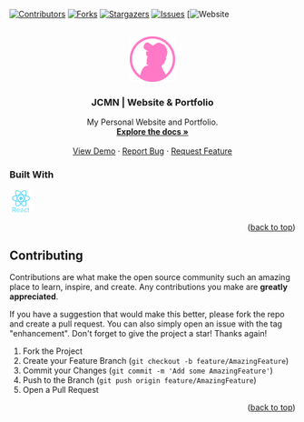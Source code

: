 <div id="top"></div>

[![Contributors][contributors-shield]][contributors-url]
[![Forks][forks-shield]][forks-url]
[![Stargazers][stars-shield]][stars-url]
[![Issues][issues-shield]][issues-url]
[![Website][website-status-shield]

<!-- PROJECT LOGO -->
<br />
<div align="center">
  <a href="https://github.com/josecarlosmemo/jcmn.me">
    <img src="./images/jcmn_pink-logo.png" alt="Logo" width="80" height="80">
  </a>

<h3 align="center">JCMN | Website & Portfolio</h3>

  <p align="center">
    My Personal Website and Portfolio.
    <br />
    <a href="https://github.com/josecarlosmemo/jcmn.me"><strong>Explore the docs »</strong></a>
    <br />
    <br />
    <a href="https://jcmn.me">View Demo</a>
    ·
    <a href="https://github.com/josecarlosmemo/jcmn.me/issues">Report Bug</a>
    ·
    <a href="https://github.com/josecarlosmemo/jcmn.me/issues">Request Feature</a>
  </p>
</div>

### Built With

<p align="left">
<a href="https://reactjs.org/" target="_blank" rel="noreferrer"><img src="https://raw.githubusercontent.com/devicons/devicon/master/icons/react/react-original-wordmark.svg" alt=react width="40" height="40"/></a>
</p>

<p align="right">(<a href="#top">back to top</a>)</p>

<!-- CONTRIBUTING -->

## Contributing

Contributions are what make the open source community such an amazing place to learn, inspire, and create. Any contributions you make are **greatly appreciated**.

If you have a suggestion that would make this better, please fork the repo and create a pull request. You can also simply open an issue with the tag "enhancement".
Don't forget to give the project a star! Thanks again!

1. Fork the Project
2. Create your Feature Branch (`git checkout -b feature/AmazingFeature`)
3. Commit your Changes (`git commit -m 'Add some AmazingFeature'`)
4. Push to the Branch (`git push origin feature/AmazingFeature`)
5. Open a Pull Request

<p align="right">(<a href="#top">back to top</a>)</p>

[contributors-shield]: https://img.shields.io/github/contributors/josecarlosmemo/jcmn.me.svg?style=for-the-badge
[contributors-url]: https://github.com/josecarlosmemo/jcmn.me/graphs/contributors
[forks-shield]: https://img.shields.io/github/forks/josecarlosmemo/jcmn.me.svg?style=for-the-badge
[forks-url]: https://github.com/josecarlosmemo/jcmn.me/network/members
[stars-shield]: https://img.shields.io/github/stars/josecarlosmemo/jcmn.me.svg?style=for-the-badge
[stars-url]: https://github.com/josecarlosmemo/jcmn.me/stargazers
[issues-shield]: https://img.shields.io/github/issues/josecarlosmemo/jcmn.me.svg?style=for-the-badge
[issues-url]: https://github.com/josecarlosmemo/jcmn.me/issues
[website-status-shield]: https://img.shields.io/website-up-down-green-red/http/jcmn.me.svg?style=for-the-badge
